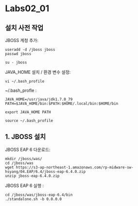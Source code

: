 # Labs02_01

## 설치 사전 작업 

JBOSS 계청 추가:
```
useradd -d /jboss jboss
passwd jboss

su - jboss
```

JAVA_HOME 설치 / 환경 변수 설정:

```
vi ~/.bash_profile
```
~/.bash_profle :
```
JAVA_HOME=/usr/java/jdk1.7.0_79
PATH=$JAVA_HOME/bin:$PATH:$HOME/.local/bin:$HOME/bin

export JAVA_HOME PATH
``` 
```
source ~/.bash_profile
```
## 1. JBOSS 설치

JBOSS EAP 6 다운로드:

```
mkdir /jboss/was/
cd /jboss/was
wget https://s3-ap-northeast-1.amazonaws.com/rp-midware-sw-hsyang/04.EAP/6.4/jboss-eap-6.4.0.zip 
unzip jboss-eap-6.4.0.zip 
```

JBOSS EAP 6 실행 : 

```
cd /jboss/was/jboss-eap-6.4/bin
./standalone.sh -b 0.0.0.0
```

